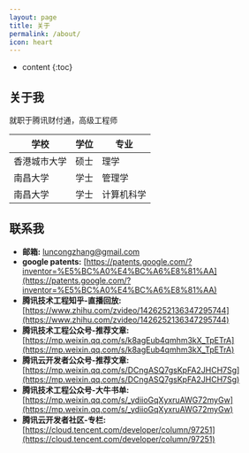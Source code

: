 ```yaml
---
layout: page
title: 关于
permalink: /about/
icon: heart
---
```


* content
{:toc}

## 关于我

就职于腾讯财付通，高级工程师

|  学校   | 学位  | 专业  |
|  ----  | ----  | ----   |
| 香港城市大学 | 硕士  | 理学  |
| 南昌大学  | 学士  | 管理学  |
| 南昌大学  | 学士  | 计算机科学  |

## 联系我

* **邮箱:** luncongzhang@gmail.com
* **google patents:** [https://patents.google.com/?inventor=%E5%BC%A0%E4%BC%A6%E8%81%AA](https://patents.google.com/?inventor=%E5%BC%A0%E4%BC%A6%E8%81%AA)
* **腾讯技术工程知乎-直播回放​:** [https://www.zhihu.com/zvideo/1426252136347295744](https://www.zhihu.com/zvideo/1426252136347295744)
* **腾讯技术工程公众号-推荐文章​:** [https://mp.weixin.qq.com/s/k8agEub4qmhm3kX_TpETrA](https://mp.weixin.qq.com/s/k8agEub4qmhm3kX_TpETrA)
* **腾讯云开发者公众号-推荐文章:** [https://mp.weixin.qq.com/s/DCngASQ7gsKpFA2JHCH7Sg](https://mp.weixin.qq.com/s/DCngASQ7gsKpFA2JHCH7Sg)
* **腾讯技术工程公众号-大牛书单​:** [https://mp.weixin.qq.com/s/_ydiioGqXyxruAWG72myGw](https://mp.weixin.qq.com/s/_ydiioGqXyxruAWG72myGw)
* **腾讯云开发者社区-专栏​:** [https://cloud.tencent.com/developer/column/97251](https://cloud.tencent.com/developer/column/97251)
  

